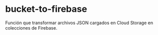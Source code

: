 # bucket-to-firebase
Función que transformar archivos JSON cargados en Cloud Storage en colecciones de Firebase.
